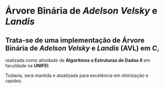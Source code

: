 # Árvore Binária de _Adelson Velsky_ e _Landis_

## Trata-se de uma implementação de **Árvore Binária** de _Adelson Velsky_ e _Landis_ (**AVL**) em _C_,

realizada como atividade de **Algoritmos e Estruturas de Dados II** em faculdade na **UNIFEI**.

Todavia, será mantida e atualizada para excelência em otimização e rapidez.
